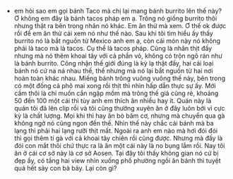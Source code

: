 - em hỏi sao em gọi bánh Taco mà chị lại mang bánh burrito lên thế này? Ơ không em đây là bánh tacos pháp em ạ. Trông nó giống burrito thôi nhưng thật ra bên trong nhân nó khác. Em ăn thử mà xem. Ơ thế ok được rồi để em ăn thử cái xem nó như thế nào. Sau khi tôi tìm hiểu ấy thấy burrito nó là bắt nguồn từ Mexico anh em ạ, còn cái món này nó không phải là taco mà là tacos. Cụ thể là tacos pháp. Cũng là nhân thịt đấy nhưng mà nó thêm khoai tây với cả phần vỏ, không có trộn ngô rán như là bánh burrito. Công nhận thế giới đúng là kỳ lạ thật đấy, hai cái loại bánh nó cứ na ná nhau thế, thế nhưng mà nó lại bắt nguồn từ hai nơi hoàn toàn khác nhau. Miếng bánh trông vuông vuông thế này, bên trong có một đống cả phô mai xong rồi thịt thì nhìn hấp dẫn thực sự ấy. Mới cầm thôi là chỉ muốn cắn ngập mồm mà trông thế giá cũng rẻ, khoảng 50 đến 100 một cái thì tùy anh em thích ăn nhiều hay ít. Quán này là quán tôi đã lên clip rồi và tôi cũng thường xuyên ăn ở đây luôn bởi vì cực kỳ là chất lượng. Mọi khi thì hay ăn bò băm cơ, nhưng mà chuyển qua gà không ngờ nó cũng ngon đến thế. Nhìn thế này chắc cái bánh mà ba lạng thì phải hai lạng rưỡi thịt mất. Ngoài ra anh em nào mà hơi đói đói thì gọi thêm tí gà với cả khoai tây chiên rồi cũng được. Nhưng mà đấy là đói con mắt thôi chứ thực ra là ăn một cái này là no bụng lắm rồi. Nay tôi ăn ở cái cơ sở này là cơ sở Aosen. Tại đây tôi thấy không gian nó cứ bị đẹp ấy, có tầng hai view nhìn xuống phố phường ngồi ăn bánh thì tuyệt quá hết sảy con bà bảy. Lại còn gì?